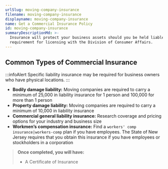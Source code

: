 ```yaml
---
urlSlug: moving-company-insurance
filename: moving-company-insurance
displayname: moving-company-insurance
name: Get a Commercial Insurance Policy
id: moving-company-insurance
summaryDescriptionMd: >-
  Insurance will protect your business assets should you be held liable for an incident. It also will be a
  requirement for licensing with the Division of Consumer Affairs.
---
```


## Common Types of Commercial Insurance

:::infoAlert
Specific liability insurance may be required for business owners who have physical locations.
:::

- **Bodily damage liability:** Moving companies are required to carry a minimum of 25,000 in liability insurance for 1 person and 100,000 for more than 1 person
- **Property damage liability:** Moving companies are required to carry a minimum of 10,000 in liability insurance
- **Commercial general liability insurance:** Research coverage and pricing options for your industry and business size
- **Workmen’s compensation insurance:** Find a `workers' comp insurance|workers-comp` plan if you have employees. The State of New Jersey requires that you obtain this insurance if you have employees or stockholders in a corporation

> **Once completed, you will have:**
>
> - A Certificate of Insurance
